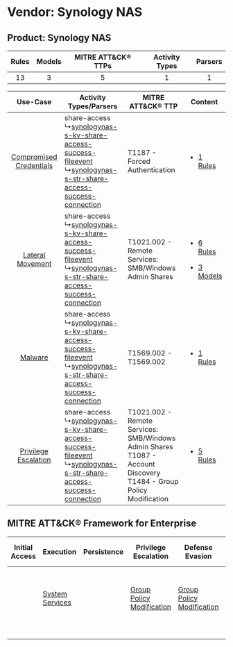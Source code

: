 Vendor: Synology NAS
====================
Product: Synology NAS
---------------------
| Rules | Models | MITRE ATT&CK® TTPs | Activity Types | Parsers |
|:-----:|:------:|:------------------:|:--------------:|:-------:|
|  13   |   3    |         5          |       1        |    1    |

|    Use-Case    | Activity Types/Parsers    | MITRE ATT&CK® TTP    | Content    |
|:----:| ---- | ---- | ---- |
| [Compromised Credentials](../../../UseCases/uc_compromised_credentials.md) |  share-access<br> ↳[synologynas-s-kv-share-access-success-fileevent](Ps/pC_synologynasskvshareaccesssuccessfileevent.md)<br> ↳[synologynas-s-str-share-access-success-connection](Ps/pC_synologynassstrshareaccesssuccessconnection.md)<br> | T1187 - Forced Authentication<br>    | [<ul><li>1 Rules</li></ul>](RM/r_m_synology_nas_synology_nas_Compromised_Credentials.md)    |
|        [Lateral Movement](../../../UseCases/uc_lateral_movement.md)        |  share-access<br> ↳[synologynas-s-kv-share-access-success-fileevent](Ps/pC_synologynasskvshareaccesssuccessfileevent.md)<br> ↳[synologynas-s-str-share-access-success-connection](Ps/pC_synologynassstrshareaccesssuccessconnection.md)<br> | T1021.002 - Remote Services: SMB/Windows Admin Shares<br>    | [<ul><li>6 Rules</li></ul><ul><li>3 Models</li></ul>](RM/r_m_synology_nas_synology_nas_Lateral_Movement.md) |
|    [Malware](../../../UseCases/uc_malware.md)    |  share-access<br> ↳[synologynas-s-kv-share-access-success-fileevent](Ps/pC_synologynasskvshareaccesssuccessfileevent.md)<br> ↳[synologynas-s-str-share-access-success-connection](Ps/pC_synologynassstrshareaccesssuccessconnection.md)<br> | T1569.002 - T1569.002<br>    | [<ul><li>1 Rules</li></ul>](RM/r_m_synology_nas_synology_nas_Malware.md)    |
|    [Privilege Escalation](../../../UseCases/uc_privilege_escalation.md)    |  share-access<br> ↳[synologynas-s-kv-share-access-success-fileevent](Ps/pC_synologynasskvshareaccesssuccessfileevent.md)<br> ↳[synologynas-s-str-share-access-success-connection](Ps/pC_synologynassstrshareaccesssuccessconnection.md)<br> | T1021.002 - Remote Services: SMB/Windows Admin Shares<br>T1087 - Account Discovery<br>T1484 - Group Policy Modification<br> | [<ul><li>5 Rules</li></ul>](RM/r_m_synology_nas_synology_nas_Privilege_Escalation.md)    |

MITRE ATT&CK® Framework for Enterprise
--------------------------------------
| Initial Access | Execution                                                            | Persistence | Privilege Escalation                                                           | Defense Evasion                                                                | Credential Access                                                          | Discovery                                                              | Lateral Movement                                                                                                                                                       | Collection | Command and Control | Exfiltration | Impact |
| -------------- | -------------------------------------------------------------------- | ----------- | ------------------------------------------------------------------------------ | ------------------------------------------------------------------------------ | -------------------------------------------------------------------------- | ---------------------------------------------------------------------- | ---------------------------------------------------------------------------------------------------------------------------------------------------------------------- | ---------- | ------------------- | ------------ | ------ |
|                | [System Services](https://attack.mitre.org/techniques/T1569)<br><br> |             | [Group Policy Modification](https://attack.mitre.org/techniques/T1484)<br><br> | [Group Policy Modification](https://attack.mitre.org/techniques/T1484)<br><br> | [Forced Authentication](https://attack.mitre.org/techniques/T1187)<br><br> | [Account Discovery](https://attack.mitre.org/techniques/T1087)<br><br> | [Remote Services](https://attack.mitre.org/techniques/T1021)<br><br>[Remote Services: SMB/Windows Admin Shares](https://attack.mitre.org/techniques/T1021/002)<br><br> |            |                     |              |        |